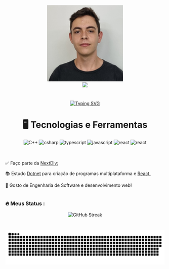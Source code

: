 <div align="center">
  <img height="240" src="https://github.com/DuckCoder1101/DuckCoder1101/blob/main/Perfil.jpg?raw=true"  />
</div>

<div align="center">
  <a href="https://www.instagram.com/cristian.edu.fava/" target="_blank"><img width="160" src="https://img.shields.io/badge/-Instagram-%23E4405F?style=for-the-badge&logo=instagram&logoColor=white" target="_blank"></a>
</div>

#

<div align="center">
<a href="https://git.io/typing-svg"><img src="https://readme-typing-svg.demolab.com?font=Fira+Code&size=22&pause=1000&color=2427F7&center=true&random=false&width=440&height=45&lines=Hi%2C+I'm+DuckCoder1101%F0%9F%A6%86;I'm+a+Web+Developer;I+love+JavaScript+%26+C%23" alt="Typing SVG" /></a>
</div>

 <h1 align="center">🖥️ Tecnologias e Ferramentas</h1> 

<div align="center">
  <img src="https://cdn.jsdelivr.net/gh/devicons/devicon@latest/icons/c++/c++-original.svg" height="40" alt="C++"  />
  <img src="https://cdn.jsdelivr.net/gh/devicons/devicon@latest/icons/csharp/csharp-original.svg" height="40" alt="csharp" />
  <img src="https://cdn.jsdelivr.net/gh/devicons/devicon@latest/icons/typescript/typescript-original.svg" height="40" alt="typescript"  />
  <img src="https://cdn.jsdelivr.net/gh/devicons/devicon@latest/icons/javascript/javascript-original.svg" height="40" alt="javascript"  />
  <img src="https://cdn.jsdelivr.net/gh/devicons/devicon@latest/icons/react/react-original.svg" height="40" alt="react"  />
  <img src="https://cdn.jsdelivr.net/gh/devicons/devicon@latest/icons/mysql/mysql-original.svg" height="40" alt="react"  />
</div>

</br>
</br>

<div display="inline-block">
 <p align="left">✅ Faço parte da <a href="https://github.com/NextDiv/">NextDiv</a>;</p>
 <p align="left">📚 Estudo <a href="https://learn.microsoft.com/en-us/dotnet/?WT.mc_id=dotnet-35129-website">Dotnet</a> para criação de programas multiplataforma e <a href="https://react.dev/learn"> React.</a></p>
 <p align="left">🌱 Gosto de Engenharia de Software e desenvolvimento web!</p>
</div>

#

<h3 align="left">🔥 Meus Status :</h3>

  <div align="center">
    <img src="https://streak-stats.demolab.com?user=DuckCoder1101&theme=slateorange&hide_border=true&locale=pt_BR&date_format=j%2Fn%5B%2FY%5D&card_width=500" alt="GitHub Streak" />
  </div>

 #
 
<div align="center">

![Snake animation](https://github.com/DuckCoder1101/DuckCoder1101/blob/output/github-contribution-grid-snake.svg)
</div>
